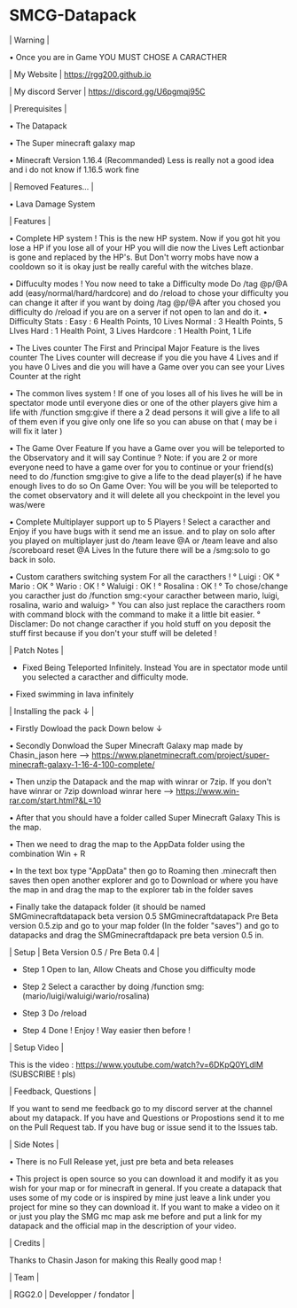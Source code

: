 # SMCG-Datapack

| Warning |

• Once you are in Game YOU MUST CHOSE A CARACTHER

| My Website | https://rgg200.github.io

| My discord Server | https://discord.gg/U6pgmqj95C

| Prerequisites |

• The Datapack

• The Super minecraft galaxy map

• Minecraft Version 1.16.4 (Recommanded) Less is really not a good idea and i do not know if 1.16.5 work fine

| Removed Features... |

• Lava Damage System

| Features |

• Complete HP system ! This is the new HP system. Now if you got hit you lose a HP if you lose all of your HP you will die now the Lives Left actionbar is gone and replaced by the HP's. But Don't worry mobs have now a cooldown so it is okay just be really careful with the witches blaze.

• Diffuculty modes ! You now need to take a Difficulty mode Do /tag @p/@A add (easy/normal/hard/hardcore) and do /reload to chose your difficulty you can change it after if you want by doing /tag @p/@A after you chosed you difficulty do /reload if you are on a server if not open to lan and do it.
• Difficulty Stats :
Easy : 6 Health Points, 10 Lives
Normal : 3 Health Points, 5 LIves
Hard : 1 Health Point, 3 Lives
Hardcore : 1 Health Point, 1 Life

• The Lives counter The First and Principal Major Feature is the lives counter The Lives counter will decrease if you die you have 4 Lives and if you have 0 Lives and die you will have a Game over you can see your Lives Counter at the right

• The common lives system ! If one of you loses all of his lives he will be in spectator mode until everyone dies or one of the other players give him a life with /function smg:give if there a 2 dead persons it will give a life to all of them even if you give only one life so you can abuse on that ( may be i will fix it later )

• The Game Over Feature If you have a Game over you will be teleported to the Observatory and it will say Continue ? Note: if you are 2 or more everyone need to have a game over for you to continue or your friend(s) need to do /function smg:give to give a life to the dead player(s) if he have enough lives to do so On Game Over: You will be you will be teleported to the comet observatory and it will delete all you checkpoint in the level you was/were

• Complete Multiplayer support up to 5 Players ! Select a caracther and Enjoy if you have bugs with it send me an issue. and to play on solo after you played on multiplayer just do /team leave @A or /team leave and also /scoreboard reset @A Lives In the future there will be a /smg:solo to go back in solo.

• Custom carathers switching system For all the caracthers !
° Luigi : OK
° Mario : OK
° Wario : OK !
° Waluigi : OK !
° Rosalina : OK !
° To chose/change you caracther just do /function smg:<your caracther between mario, luigi, rosalina, wario and waluig>
° You can also just replace the caracthers room with command block with the command to make it a little bit easier.
° Disclamer: Do not change caracther if you hold stuff on you deposit the stuff first because if you don't your stuff will be deleted !

| Patch Notes |

- Fixed Being Teleported Infinitely. Instead You are in spectator mode until you selected a caracther and difficulty mode.

• Fixed swimming in lava infinitely

| Installing the pack ↓ |

• Firstly Dowload the pack Down below ↓

• Secondly Donwload the Super Minecraft Galaxy map made by Chasin_jason here --> https://www.planetminecraft.com/project/super-minecraft-galaxy-1-16-4-100-complete/

• Then unzip the Datapack and the map with winrar or 7zip. If you don't have winrar or 7zip download winrar here --> https://www.win-rar.com/start.html?&L=10

• After that you should have a folder called Super Minecraft Galaxy This is the map.

• Then we need to drag the map to the AppData folder using the combination Win + R

• In the text box type "AppData" then go to Roaming then .minecraft then saves then open another explorer and go to Download or where you have the map in and drag the map to the explorer tab in the folder saves

• Finally take the datapack folder (it should be named SMGminecraftdatapack beta version 0.5 SMGminecraftdatapack Pre Beta version 0.5.zip and go to your map folder (In the folder "saves") and go to datapacks and drag the SMGminecraftdapack pre beta version 0.5 in.

| Setup | Beta Version 0.5 / Pre Beta 0.4 |

  - Step 1
    Open to lan, Allow Cheats and Chose you difficulty mode

  - Step 2
    Select a caracther by doing /function smg:(mario/luigi/waluigi/wario/rosalina)

  - Step 3
    Do /reload

  - Step 4
    Done ! Enjoy ! Way easier then before !

| Setup Video |

This is the video : https://www.youtube.com/watch?v=6DKpQ0YLdlM (SUBSCRIBE ! pls)

| Feedback, Questions |

If you want to send me feedback go to my discord server at the channel about my datapack.
If you have and Questions or Propostions send it to me on the Pull Request tab.
If you have bug or issue send it to the Issues tab.

| Side Notes |

• There is no Full Release yet, just pre beta and beta releases

• This project is open source so you can download it and modify it as you wish for your map or for minecraft in general. If you create a datapack that uses some of my code or is inspired by mine just leave a link under you project for mine so they can download it. If you want to make a video on it or just you play the SMG mc map ask me before and put a link for my datapack and the official map in the description of your video.

| Credits |

Thanks to Chasin Jason for making this Really good map !

| Team |

| RGG2.0 | Developper / fondator |

